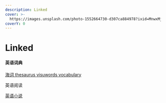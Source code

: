 ```yaml
---
description: Linked
cover: >-
  https://images.unsplash.com/photo-1552664730-d307ca884978?ixid=MnwxMjA3fDB8MHxwaG90by1wYWdlfHx8fGVufDB8fHx8&ixlib=rb-1.2.1&auto=format&fit=crop&w=2970&q=80
coverY: 0
---
```


# Linked

#### 英语词典

[海词     ](http://dict.cn/)[thesaurus         ](https://www.thesaurus.com/)[visuwords       ](https://visuwords.com/)[vocabulary](https://www.vocabulary.com/)

英语阅读

[英语小说](https://www.yingwenshuji.com/)                 &#x20;



